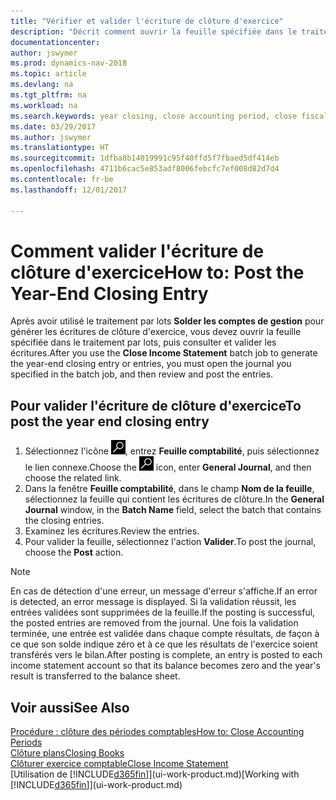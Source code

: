 ```yaml
---
title: "Vérifier et valider l'écriture de clôture d'exercice"
description: "Décrit comment ouvrir la feuille spécifiée dans le traitement par lots Clôturer exercice comptable, puis examiner et valider l'écriture de clôture de fin d'exercice."
documentationcenter: 
author: jswymer
ms.prod: dynamics-nav-2018
ms.topic: article
ms.devlang: na
ms.tgt_pltfrm: na
ms.workload: na
ms.search.keywords: year closing, close accounting period, close fiscal year, bank account detailed trial balance
ms.date: 03/29/2017
ms.author: jswymer
ms.translationtype: HT
ms.sourcegitcommit: 1dfba8b14019991c95f40ffd5f7fbaed5df414eb
ms.openlocfilehash: 4711b6cac5e853adf8006febcfc7ef008d82d7d4
ms.contentlocale: fr-be
ms.lasthandoff: 12/01/2017

---
```

# <a name="how-to-post-the-year-end-closing-entry"></a><span data-ttu-id="b8ee2-103">Comment valider l'écriture de clôture d'exercice</span><span class="sxs-lookup"><span data-stu-id="b8ee2-103">How to: Post the Year-End Closing Entry</span></span>
<span data-ttu-id="b8ee2-104">Après avoir utilisé le traitement par lots **Solder les comptes de gestion** pour générer les écritures de clôture d'exercice, vous devez ouvrir la feuille spécifiée dans le traitement par lots, puis consulter et valider les écritures.</span><span class="sxs-lookup"><span data-stu-id="b8ee2-104">After you use the **Close Income Statement** batch job to generate the year-end closing entry or entries, you must open the journal you specified in the batch job, and then review and post the entries.</span></span>

## <a name="to-post-the-year-end-closing-entry"></a><span data-ttu-id="b8ee2-105">Pour valider l'écriture de clôture d'exercice</span><span class="sxs-lookup"><span data-stu-id="b8ee2-105">To post the year end closing entry</span></span>
1. <span data-ttu-id="b8ee2-106">Sélectionnez l'icône ![Page ou état pour la recherche](media/ui-search/search_small.png "Page ou état pour la recherche"), entrez **Feuille comptabilité**, puis sélectionnez le lien connexe.</span><span class="sxs-lookup"><span data-stu-id="b8ee2-106">Choose the ![Search for Page or Report](media/ui-search/search_small.png "Search for Page or Report icon") icon, enter **General Journal**, and then choose the related link.</span></span>
2. <span data-ttu-id="b8ee2-107">Dans la fenêtre **Feuille comptabilité**, dans le champ **Nom de la feuille**, sélectionnez la feuille qui contient les écritures de clôture.</span><span class="sxs-lookup"><span data-stu-id="b8ee2-107">In the **General Journal** window, in the **Batch Name** field, select the batch that contains the closing entries.</span></span>
3. <span data-ttu-id="b8ee2-108">Examinez les écritures.</span><span class="sxs-lookup"><span data-stu-id="b8ee2-108">Review the entries.</span></span>
4. <span data-ttu-id="b8ee2-109">Pour valider la feuille, sélectionnez l'action **Valider**.</span><span class="sxs-lookup"><span data-stu-id="b8ee2-109">To post the journal, choose the **Post** action.</span></span>

> [!NOTE]  
>   <span data-ttu-id="b8ee2-110">En cas de détection d'une erreur, un message d'erreur s'affiche.</span><span class="sxs-lookup"><span data-stu-id="b8ee2-110">If an error is detected, an error message is displayed.</span></span> <span data-ttu-id="b8ee2-111">Si la validation réussit, les entrées validées sont supprimées de la feuille.</span><span class="sxs-lookup"><span data-stu-id="b8ee2-111">If the posting is successful, the posted entries are removed from the journal.</span></span> <span data-ttu-id="b8ee2-112">Une fois la validation terminée, une entrée est validée dans chaque compte résultats, de façon à ce que son solde indique zéro et à ce que les résultats de l'exercice soient transférés vers le bilan.</span><span class="sxs-lookup"><span data-stu-id="b8ee2-112">After posting is complete, an entry is posted to each income statement account so that its balance becomes zero and the year's result is transferred to the balance sheet.</span></span>

## <a name="see-also"></a><span data-ttu-id="b8ee2-113">Voir aussi</span><span class="sxs-lookup"><span data-stu-id="b8ee2-113">See Also</span></span>
[<span data-ttu-id="b8ee2-114">Procédure : clôture des périodes comptables</span><span class="sxs-lookup"><span data-stu-id="b8ee2-114">How to: Close Accounting Periods</span></span>](year-close-account-periods.md)  
[<span data-ttu-id="b8ee2-115">Clôture plans</span><span class="sxs-lookup"><span data-stu-id="b8ee2-115">Closing Books</span></span>](year-close-books.md)  
[<span data-ttu-id="b8ee2-116">Clôturer exercice comptable</span><span class="sxs-lookup"><span data-stu-id="b8ee2-116">Close Income Statement</span></span>](year-close-income-statement.md)  
<span data-ttu-id="b8ee2-117">[Utilisation de [!INCLUDE[d365fin](includes/d365fin_md.md)]](ui-work-product.md)</span><span class="sxs-lookup"><span data-stu-id="b8ee2-117">[Working with [!INCLUDE[d365fin](includes/d365fin_md.md)]](ui-work-product.md)</span></span>

